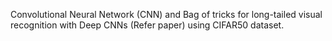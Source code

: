Convolutional Neural Network (CNN) and Bag of tricks for long-tailed visual recognition with Deep CNNs (Refer paper) using CIFAR50 dataset.
